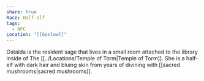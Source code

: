 ```yaml
---
share: true
Race: Half-elf
tags:
  - NPC
Location: "[[Goslow]]"
---
```


Ostalda is the resident sage that lives in a small room attached to the library inside of The [[../Locations/Temple of Torm|Temple of Torm]]. She is a half-elf with dark hair and bluing skin from years of divining with [[sacred mushrooms|sacred mushrooms]].

